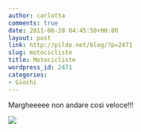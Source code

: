 ```yaml
---
author: carlotta
comments: true
date: 2011-06-28 04:45:58+00:00
layout: post
link: http://pilde.net/blog/?p=2471
slug: motocicliste
title: Motocicliste
wordpress_id: 2471
categories:
- Giochi
---
```


Margheeeee non andare così veloce!!!

[![](http://pilde.net/blog/wp-content/uploads/2011/06/moto.jpg)](http://None)
